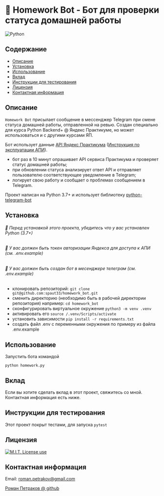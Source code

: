 # 🤖 Homework Bot - Бот для проверки статуса домашней работы



<img alt="Python" src="https://img.shields.io/badge/Python-99%25-blue?style=flat&logo=python">

## Содержание

- [Описание](#Описание)
- [Установка](#Установка)
- [Использование](#Использование)
- [Вклад](#Вклад)
- [Инструкции для тестирования](#Инструкции-для-тестирования)
- [Лицензия](#Лицензия)
- [Контактная информация](#Контактная-информация)

## Описание

`Homework Bot` присылает сообщение в мессенджер Telegram при смене статуса домашней работы, отправленной на ревью.
Создан специально для курса Python Backend+ @ Яндекс Практикуме, но может использоваться и с другими
курсами ЯП.

Бот использует данные <a href="https://practicum.yandex.ru/api/user_api/homework_statuses/">API Яндекс Практикума</a>
(<a href="https://code.s3.yandex.net/backend-developer/learning-materials/delugov/%D0%9F%D1%80%D0%B0%D0%BA%D1%82%D0%B8%D0%BA%D1%83%D0%BC.%D0%94%D0%BE%D0%BC%D0%B0%D1%88%D0%BA%D0%B0%20%D0%A8%D0%BF%D0%B0%D1%80%D0%B3%D0%B0%D0%BB%D0%BA%D0%B0.pdf">Инструкция по эксплуатации АПИ</a>).

- бот раз в 10 минут опрашивает API сервиса Практикума и проверяет статус домашней работы;
- при обновлении статуса анализирует ответ API и отправляет пользователю соответствующее уведомление в Telegram;
- логирует свою работу и сообщает о проблемах сообщением в Telegram.

Проект написан на Python 3.7+ и использует библиотеку <a href="https://github.com/python-telegram-bot/python-telegram-bot">python-telegram-bot</a>


## Установка

###### 📣 Перед установкой этого проекта, убедитесь что у вас установлен Python (3.7+)
###### 📣 У вас должен быть токен авторизации Яндекса для доступа к АПИ (см. .env.example)
###### 📣 У вас должен быть создан бот в месенджере телеграм (см. .env.example)

- клонировать репозиторий: `git clone git@github.com:spaut33/homework_bot.git`
- сменить директорию (необходимо быть в рабочей директории репозитория) например: `cd homework_bot`
- сконфигурировать виртуальное окружение `python3 -m venv .venv`
- активировать его `source /.venv/Scripts/activate`
- установить зависимости `pip install -r requirements.txt`
- создать файл .env с переменными окружения по примеру из файла .env.example

## Использование

Запустить бота командой

```python homework.py```

## Вклад

Если вы хотите сделать вклад в этот проект, свяжитесь со мной. Контактная информация есть ниже.

## Инструкции для тестирования

Этот проект покрыт тестами, для запуска `pytest`

## Лицензия

<a href="https://img.shields.io/badge/License-MIT-brightgreen?style=flat"><img alt="M.I.T. License use" src="https://img.shields.io/badge/License-MIT-brightgreen"></a>

## Контактная информация

Email: roman.petrakov@gmail.com

[Роман Петраков @ github](https://github.com/spaut33)